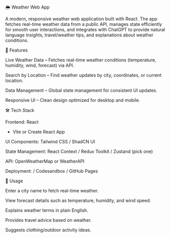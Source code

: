 🌦️ Weather Web App

A modern, responsive weather web application built with React. The app fetches real-time weather data from a public API, manages state efficiently for smooth user interactions, and integrates with ChatGPT to provide natural language insights, travel/weather tips, and explanations about weather conditions.

🚀 Features

Live Weather Data – Fetches real-time weather conditions (temperature, humidity, wind, forecast) via API.

Search by Location – Find weather updates by city, coordinates, or current location.

Data Management – Global state management for consistent UI updates.

Responsive UI – Clean design optimized for desktop and mobile.

🛠️ Tech Stack

Frontend: React
 + Vite
 or Create React App

UI Components: Tailwind CSS
 / ShadCN UI

State Management: React Context / Redux Toolkit / Zustand (pick one)

API: OpenWeatherMap
 or WeatherAPI


Deployment: / Codesandbox / GitHub Pages

📖 Usage

Enter a city name to fetch real-time weather.

View forecast details such as temperature, humidity, and wind speed.

Explains weather terms in plain English.

Provides travel advice based on weather.

Suggests clothing/outdoor activity ideas.
